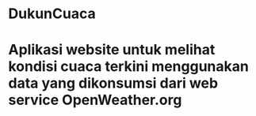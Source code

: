 # DukunCuaca
 # Aplikasi website untuk melihat kondisi cuaca terkini menggunakan data yang dikonsumsi dari web service OpenWeather.org
